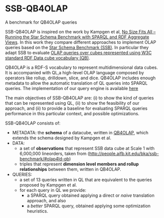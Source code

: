 # SSB-QB4OLAP
A benchmark for QB4OLAP queries

SSB-QB4OLAP is inspired on the work by Kampgen et al, [No Size Fits All – Running the Star Schema Benchmark with SPARQL and RDF Aggregate Views](https://www.aifb.kit.edu/images/8/8e/Kaempgen_harth_ssb-benchmark_ESWC-2013_own_version.pdf). In this work they compare different approaches to implement OLAP queries based on the [Star Schema Benchmark (SSB)](http://www.cs.umb.edu/~poneil/StarSchemaB.PDF). In particular they adapt SSB to evaluate [OLAP queries over cubes represented using W3C standard RDF Data cube vocabulary (QB)](https://github.com/bkaempgen/olap4ld). 

QB4OLAP is a RDF-S vocabulary to represent multidimensional data cubes. It is accompanied with QL,a high-level OLAP language composed by operators like rollup, drilldown, slice, and dice. QB4OLAP includes enough metadata to allow the automatic translation of QL queries into SPARQL queries. The implementation of our query engine is available [here](https://github.com/lorenae/qb4olap-tools)

The main objectives of SSB-QB4OLAP are: (i) to show the kind of queries that can be represented using QL, (ii) to show the feasibility of our approach, and (ii) to provide a baseline for evaluating SPARQL queries performance in this particular context, and possible optimizations.

SSB-QB4OLAP consists of:
* METADATA: the **schema** of a datacube, written in [QB4OLAP](https://github.com/lorenae/qb4olap), which extends the schema designed by Kampgen et al. 
* DATA: 
  * a set of **observations** that represent SSB data cube at Scale 1 with 6,000,000 lineorders, taken from (http://people.aifb.kit.edu/bka/ssb-benchmark/#olap4ld-qb)
  * triples that represent **dimension level members and rollup relationships** between them, written in QB4OLAP.
* QUERIES: 
  * a set of 13 queries written in QL that are equivalent to the queries proposed by Kampgen et al.
  * for each query in QL we provide:
    * a SPARQL query obtained applying a direct or *naive* translation approach, and also 
    * a *better* SPARQL query, obtained applying some optimization heuristics. 
